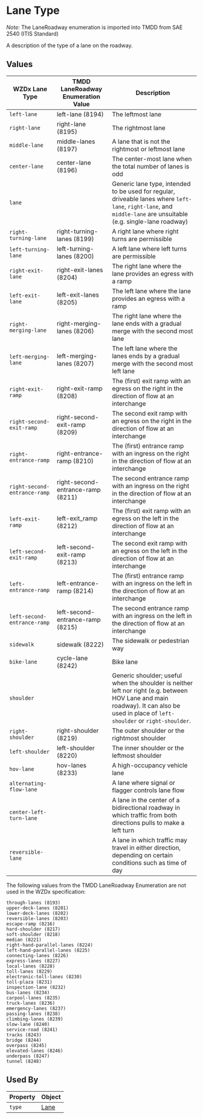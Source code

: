 # Lane Type 
*Note:* The LaneRoadway enumeration is imported into TMDD from SAE 2540 (ITIS Standard)

A description of the type of a lane on the roadway.

## Values
WZDx Lane Type | TMDD LaneRoadway Enumeration Value | Description
--- | --- | ---
`left-lane` | left-lane (8194) | The leftmost lane
`right-lane` | right-lane (8195) | The rightmost lane
`middle-lane` | middle-lanes (8197) | A lane that is not the rightmost or leftmost lane 
`center-lane` | center-lane (8196) | The center-most lane when the total number of lanes is odd
`lane` | | Generic lane type, intended to be used for regular, driveable lanes where `left-lane`, `right-lane`, and `middle-lane` are unsuitable (e.g. single-lane roadway)
`right-turning-lane` | right-turning-lanes (8199) | A right lane where right turns are permissible
`left-turning-lane` | left-turning-lanes (8200) | A left lane where left turns are permissible
`right-exit-lane` | right-exit-lanes (8204) | The right lane where the lane provides an egress with a ramp
`left-exit-lane` | left-exit-lanes (8205) | The left lane where the lane provides an egress with a ramp
`right-merging-lane` | right-merging-lanes (8206) | The right lane where the lane ends with a gradual merge with the second most lane
`left-merging-lane` | left-merging-lanes (8207) | The left lane where the lanes ends by a gradual merge with the second most left lane
`right-exit-ramp` | right-exit-ramp (8208) | The (first) exit ramp with an egress on the right in the direction of flow at an interchange
`right-second-exit-ramp` | right-second-exit-ramp (8209) | The second exit ramp with an egress on the right in the direction of flow at an interchange
`right-entrance-ramp` | right-entrance-ramp (8210) | The (first) entrance ramp with an ingress on the right in the direction of flow at an interchange
`right-second-entrance-ramp` | right-second-entrance-ramp (8211) | The second entrance ramp with an ingress on the right in the direction of flow at an interchange 
`left-exit-ramp` | left-exit_ramp (8212) | The (first) exit ramp with an egress on the left in the direction of flow at an interchange
`left-second-exit-ramp` | left-second-exit-ramp (8213) | The second exit ramp with an egress on the left in the direction of flow at an interchange
`left-entrance-ramp` | left-entrance-ramp (8214) | The (first) entrance ramp with an ingress on the left in the direction of flow at an interchange
`left-second-entrance-ramp` | left-second-entrance-ramp (8215) | The second entrance ramp with an ingress on the left in the direction of flow at an interchange 
`sidewalk` | sidewalk (8222) | The sidewalk or pedestrian way
`bike-lane` | cycle-lane (8242) | Bike lane
`shoulder` | | Generic shoulder; useful when the shoulder is neither left nor right (e.g. between HOV Lane and main roadway). It can also be used in place of `left-shoulder` or `right-shoulder`. 
`right-shoulder` | right-shoulder (8219) | The outer shoulder or the rightmost shoulder
`left-shoulder` | left-shoulder (8220) | The inner shoulder or the leftmost shoulder
`hov-lane` | hov-lanes (8233) | A high-occupancy vehicle lane
`alternating-flow-lane` | | A lane where signal or flagger controls lane flow
`center-left-turn-lane` | | A lane in the center of a bidirectional roadway in which traffic from both directions pulls to make a left turn
`reversible-lane` | | A lane in which traffic may travel in either direction, depending on certain conditions such as time of day

The following values from the TMDD LaneRoadway Enumeration are not used in the WZDx specification:

```
through-lanes (8193)
upper-deck-lanes (8201)
lower-deck-lanes (8202)
reversible-lanes (8203)
escape-ramp (8216)
hard-shoulder (8217)
soft-shoulder (8218)
median (8221)
right-hand-parallel-lanes (8224)
left-hand-parallel-lanes (8225)
connecting-lanes (8226)
express-lanes (8227)
local-lanes (8228)
toll-lanes (8229)
electronic-toll-lanes (8230)
toll-plaza (8231)
inspection-lane (8232)
bus-lanes (8234)
carpool-lanes (8235)
truck-lanes (8236)
emergency-lanes (8237)
passing-lanes (8238)
climbing-lanes (8239)
slow-lane (8240)
service-road (8241)
tracks (8243)
bridge (8244)
overpass (8245)
elevated-lanes (8246)
underpass (8247)
tunnel (8248)
```

## Used By
Property | Object
--- | ---
`type` | [Lane](/spec-content/objects/Lane.md)
